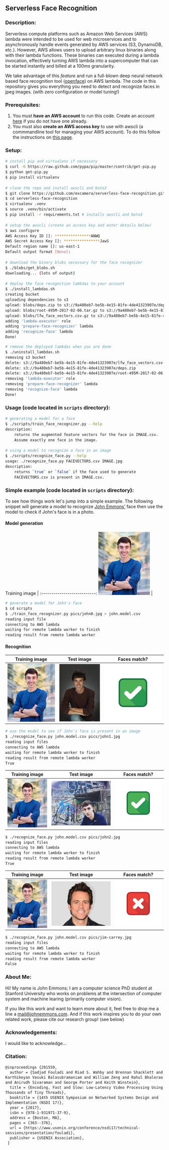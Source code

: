 Serverless Face Recognition
---

### Description:

Serverless compute platforms such as Amazon Web Services (AWS) lambda were
intended to be used for web microservices and to asynchronously handle events
generated by AWS services (S3, DynamoDB, etc.). However, AWS allows users to
upload arbitrary linux binaries along with their lambda functions. These
binaries can executed during a lambda invocation, effectively turning AWS lambda
into a supercomputer that can be started instantly and billed at a 100ms
granularity.

We take advantage of this *feature* and run a full-blown deep neural network
based face recognition tool
([openface](https://cmusatyalab.github.io/openface/)) on AWS lambda. The code in
this repository gives you everything you need to detect and recognize faces in
jpeg images. (with zero configuration or model tuning!)

### Prerequisites:

1. You must **have an AWS account** to run this code. Create an account [here](http://aws.amazon.com) if you do not have one already.
2. You must also **create an AWS access key** to use with awscli (a commmandline tool for managing your AWS account). To do this follow the instructions on [this page](http://docs.aws.amazon.com/general/latest/gr/managing-aws-access-keys.html).

### Setup:

```bash
# install pip and virtualenv if necessary
$ curl -O https://raw.github.com/pypa/pip/master/contrib/get-pip.py
$ python get-pip.py
$ pip install virtualenv

# clone the repo and install awscli and boto3
$ git clone https://github.com/excamera/serverless-face-recognition.git
$ cd serverless-face-recognition
$ virtualenv .venv
$ source .venv/bin/activate
$ pip install -r requirements.txt # installs awscli and boto3

# setup the awscli (create an access key and enter details below)
$ aws configure
AWS Access Key ID []: ****************ANWQ
AWS Secret Access Key []: ****************JawS
Default region name []: us-east-1
Default output format [None]:

# download the binary blobs necessary for the face recognizer
$ ./blobs/get_blobs.sh
downloading... (lots of output)

# deploy the face recognition lambdas to your account
$ ./install_lambdas.sh
creating bucket
uploading dependencies to s3
upload: blobs/deps.zip to s3://9a480eb7-be5b-4e15-81fe-4de41323907e/deps.zip
upload: blobs/root-495M-2017-02-06.tar.gz to s3://9a480eb7-be5b-4e15-81fe-4de41323907e/root-495M-2017-02-06.tar.gz
upload: blobs/lfw_face_vectors.csv.gz to s3://9a480eb7-be5b-4e15-81fe-4de41323907e/lfw_face_vectors.csv.gz
adding 'lambda-executor' role
adding 'prepare-face-recognizer' lambda
adding 'recognize-face' lambda
Done!
```

```bash
# remove the deployed lambdas when you are done
$ ./uninstall_lambdas.sh
removing s3 bucket
delete: s3://9a480eb7-be5b-4e15-81fe-4de41323907e/lfw_face_vectors.csv.gz
delete: s3://9a480eb7-be5b-4e15-81fe-4de41323907e/deps.zip
delete: s3://9a480eb7-be5b-4e15-81fe-4de41323907e/root-495M-2017-02-06.tar.gz
removing 'lambda-executor' role
removing 'prepare-face-recognizer' lambda
removing 'recognize-face' lambda
Done!
```

### Usage (code located in `scripts` directory):

```bash
# generating a model for a face
$ ./scripts/train_face_recognizer.py --help
description:
    returns the augmented feature vectors for the face in IMAGE.csv.
    Assume exactly one face in the image.

# using a model to recognize a face in an image
$ ./scripts/recognize_face.py --help
usage: ./recognize_face.py FACEVECTORS.csv IMAGE.jpg
description:
    returns `true` or `false` if the face used to generate
    FACEVECTORS.csv is present in IMAGE.csv.
```

### Simple example (code located in `scripts` directory):

To see how things work let's jump into a simple example. The following snippet
will generate a model to recognize [John Emmons'](http://johnemmons.com) face
then use the model to check if John's face is in a photo.


#### Model generation


Training image              |
:---------------------------:
![](README.pics/john0.jpg) |

```bash
# generate a model for John's face
$ cd scripts
$ ./train_face_recognizer.py pics/john0.jpg > john.model.csv
reading input file
connecting to AWS lambda
waiting for remote lambda worker to finish
reading result from remote lambda worker
```

#### Recognition

Training image              | Test image                 | Faces match?
:--------------------------:|:--------------------------:|:----------------------------:
![](README.pics/john0.jpg)  | ![](README.pics/john1.jpg) | ![](README.pics/correct.jpg)

```bash
# use the model to see if John's face is present in an image
$ ./recognize_face.py john.model.csv pics/john1.jpg
reading input files
connecting to AWS lambda
waiting for remote lambda worker to finish
reading result from remote lambda worker
True
```

Training image              | Test image                | Faces match?
:--------------------------:|:-------------------------:|:----------------------------:
![](README.pics/john0.jpg) | ![](README.pics/john2.jpg) | ![](README.pics/correct.jpg)

```bash
$ ./recognize_face.py john.model.csv pics/john2.jpg
reading input files
connecting to AWS lambda
waiting for remote lambda worker to finish
reading result from remote lambda worker
True
```
Training image              | Test image                     | Faces match?
:--------------------------:|:------------------------------:|:----------------------------: 
![](README.pics/john0.jpg) | ![](README.pics/jim-carrey.jpg) | ![](README.pics/incorrect.jpg)

```bash
$ ./recognize_face.py john.model.csv pics/jim-carrey.jpg
reading input files
connecting to AWS lambda
waiting for remote lambda worker to finish
reading result from remote lambda worker
False
```

### About Me:

Hi! My name is John Emmons; I am a computer science PhD student at Stanford
University who works on problems at the intersection of computer system and
machine learing (primarily computer vision).

If you like this work and want to learn more about it, feel free to drop me a
line a [mail@johnemmons.com](mailto:mail@johnemmons.com). And if this work
inspires you to do your own related work, please cite our research group! (see
below)

### Acknowledgements:

I would like to acknowledge...

### Citation:

```
@inproceedings {201559,
  author = {Sadjad Fouladi and Riad S. Wahby and Brennan Shacklett and Karthikeyan Vasuki Balasubramaniam and William Zeng and Rahul Bhalerao and Anirudh Sivaraman and George Porter and Keith Winstein},
  title = {Encoding, Fast and Slow: Low-Latency Video Processing Using Thousands of Tiny Threads},
  booktitle = {14th USENIX Symposium on Networked Systems Design and Implementation (NSDI 17)},
  year = {2017},
  isbn = {978-1-931971-37-9},
  address = {Boston, MA},
  pages = {363--376},
  url = {https://www.usenix.org/conference/nsdi17/technical-sessions/presentation/fouladi},
  publisher = {USENIX Association},
 }
 ```